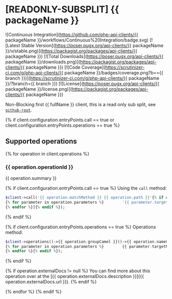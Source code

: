 # [READONLY-SUBSPLIT] {{ packageName }}


![Continuous Integration](https://github.com/php-api-clients/{{ packageName }}/workflows/Continuous%20Integration/badge.svg)
[![Latest Stable Version](https://poser.pugx.org/api-clients/{{ packageName }}/v/stable.png)](https://packagist.org/packages/api-clients/{{ packageName }})
[![Total Downloads](https://poser.pugx.org/api-clients/{{ packageName }}/downloads.png)](https://packagist.org/packages/api-clients/{{ packageName }})
[![Code Coverage](https://scrutinizer-ci.com/g/php-api-clients/{{ packageName }}/badges/coverage.png?b=={{ branch }})](https://scrutinizer-ci.com/g/php-api-clients/{{ packageName }}/?branch={{ branch }})
[![License](https://poser.pugx.org/api-clients/{{ packageName }}/license.png)](https://packagist.org/packages/api-clients/{{ packageName }})

Non-Blocking first {{ fullName }} client, this is a read only sub split, see [`github-root`](https://github.com/php-api-clients/github-root).

{% if client.configuration.entryPoints.call == true or client.configuration.entryPoints.operations == true %}
## Supported operations

{% for operation in client.operations %}

### {{ operation.operationId }}

{{ operation.summary }}

{% if client.configuration.entryPoints.call == true %}
Using the `call` method:
```php
$client->call('{{ operation.matchMethod }} {{ operation.path }}'{% if operation.parameters|length > 0 %}, [
{% for parameter in operation.parameters %}        '{{ parameter.targetName }}' => {% if parameter.type == 'string' %}'{% endif %}{{ parameter.example.raw }}{% if parameter.type == 'string' %}'{% endif %},
{% endfor %}]{% endif %});
```
{% endif %}

{% if client.configuration.entryPoints.operations == true %}
Operations method:
```php
$client->operations()->{{ operation.groupCamel }}()->{{ operation.nameCamel }}({% if operation.parameters|length > 0 %}
{% for parameter in operation.parameters %}        {{ parameter.targetName }}: {% if parameter.type == 'string' %}'{% endif %}{{ parameter.example.raw }}{% if parameter.type == 'string' %}'{% endif %},
{% endfor %}{% endif %});
```
{% endif %}

{% if operation.externalDocs != null %}
You can find more about this operation over at the [{{ operation.externalDocs.description }}]({{ operation.externalDocs.url }}).
{% endif %}

{% endfor %}
{% endif %}
